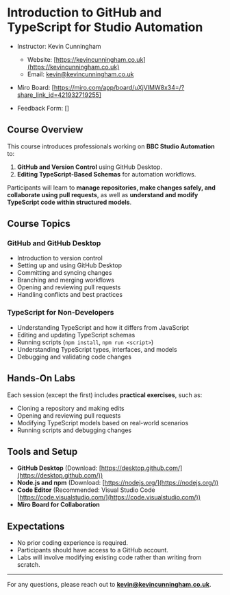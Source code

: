 # Introduction to GitHub and TypeScript for Studio Automation

- Instructor: Kevin Cunningham
  - Website: [https://kevincunningham.co.uk](https://kevincunningham.co.uk)
  - Email: kevin@kevincunningham.co.uk

- Miro Board: [https://miro.com/app/board/uXjVIMW8x34=/?share_link_id=421932719255]
- Feedback Form: []

## Course Overview

This course introduces professionals working on **BBC Studio Automation** to:

1. **GitHub and Version Control** using GitHub Desktop.
2. **Editing TypeScript-Based Schemas** for automation workflows.

Participants will learn to **manage repositories, make changes safely, and collaborate using pull requests**, as well as **understand and modify TypeScript code within structured models**.

## Course Topics

### **GitHub and GitHub Desktop**

- Introduction to version control
- Setting up and using GitHub Desktop
- Committing and syncing changes
- Branching and merging workflows
- Opening and reviewing pull requests
- Handling conflicts and best practices

### **TypeScript for Non-Developers**

- Understanding TypeScript and how it differs from JavaScript
- Editing and updating TypeScript schemas
- Running scripts (`npm install`, `npm run <script>`)
- Understanding TypeScript types, interfaces, and models
- Debugging and validating code changes

## Hands-On Labs

Each session (except the first) includes **practical exercises**, such as:

- Cloning a repository and making edits
- Opening and reviewing pull requests
- Modifying TypeScript models based on real-world scenarios
- Running scripts and debugging changes

## Tools and Setup

- **GitHub Desktop** (Download: [https://desktop.github.com/](https://desktop.github.com/))
- **Node.js and npm** (Download: [https://nodejs.org/](https://nodejs.org/))
- **Code Editor** (Recommended: Visual Studio Code [https://code.visualstudio.com/](https://code.visualstudio.com/))
- **Miro Board for Collaboration**

## Expectations

- No prior coding experience is required.
- Participants should have access to a GitHub account.
- Labs will involve modifying existing code rather than writing from scratch.

---

For any questions, please reach out to **kevin@kevincunningham.co.uk**.
